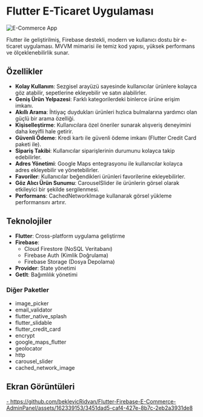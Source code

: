 # Flutter E-Ticaret Uygulaması

![E-Commerce App](path_to_your_gif.gif)

Flutter ile geliştirilmiş, Firebase destekli, modern ve kullanıcı dostu bir e-ticaret uygulaması. MVVM mimarisi ile temiz kod yapısı, yüksek performans ve ölçeklenebilirlik sunar.

## Özellikler

- **Kolay Kullanım**: Sezgisel arayüzü sayesinde kullanıcılar ürünlere kolayca göz atabilir, sepetlerine ekleyebilir ve satın alabilirler.
- **Geniş Ürün Yelpazesi**: Farklı kategorilerdeki binlerce ürüne erişim imkanı.
- **Akıllı Arama**: İhtiyaç duydukları ürünleri hızlıca bulmalarına yardımcı olan güçlü bir arama özelliği.
- **Kişiselleştirme**: Kullanıcılara özel öneriler sunarak alışveriş deneyimini daha keyifli hale getirir.
- **Güvenli Ödeme**: Kredi kartı ile güvenli ödeme imkanı (Flutter Credit Card paketi ile).
- **Sipariş Takibi**: Kullanıcılar siparişlerinin durumunu kolayca takip edebilirler.
- **Adres Yönetimi**: Google Maps entegrasyonu ile kullanıcılar kolayca adres ekleyebilir ve yönetebilirler.
- **Favoriler**: Kullanıcılar beğendikleri ürünleri favorilerine ekleyebilirler.
- **Göz Alıcı Ürün Sunumu**: CarouselSlider ile ürünlerin görsel olarak etkileyici bir şekilde sergilenmesi.
- **Performans**: CachedNetworkImage kullanarak görsel yükleme performansını artırır.



## Teknolojiler

- **Flutter**: Cross-platform uygulama geliştirme
- **Firebase**:
  - Cloud Firestore (NoSQL Veritabanı)
  - Firebase Auth (Kimlik Doğrulama)
  - Firebase Storage (Dosya Depolama)
- **Provider**: State yönetimi
- **GetIt**: Bağımlılık yönetimi

### Diğer Paketler

- image_picker
- email_validator
- flutter_native_splash
- flutter_slidable
- flutter_credit_card
- encrypt
- google_maps_flutter
- geolocator
- http
- carousel_slider
- cached_network_image
  
## Ekran Görüntüleri 
[  -  https://github.com/beklevicRidvan/Flutter-Firebase-E-Commerce-AdminPanel/assets/162339153/3451dad5-caf4-427e-8b7c-2eb2a3931de8
](https://github.com/beklevicRidvan/Flutter-Firebase-E-Commerce-AdminPanel/assets/162339153/3451dad5-caf4-427e-8b7c-2eb2a3931de8
)
